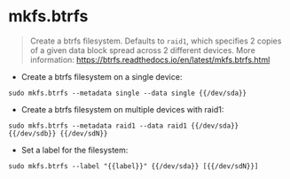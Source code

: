 # mkfs.btrfs

> Create a btrfs filesystem.
> Defaults to `raid1`, which specifies 2 copies of a given data block spread across 2 different devices.
> More information: <https://btrfs.readthedocs.io/en/latest/mkfs.btrfs.html>

- Create a btrfs filesystem on a single device:

`sudo mkfs.btrfs --metadata single --data single {{/dev/sda}}`

- Create a btrfs filesystem on multiple devices with raid1:

`sudo mkfs.btrfs --metadata raid1 --data raid1 {{/dev/sda}} {{/dev/sdb}} {{/dev/sdN}}`

- Set a label for the filesystem:

`sudo mkfs.btrfs --label "{{label}}" {{/dev/sda}} [{{/dev/sdN}}]`
